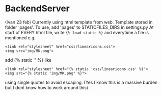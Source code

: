 # BackendServer


(Ivan 23 feb)
Currently using html template from web. Template stored in folder 'pages'. To use, add 'pages' to STATICFILES_DIRS in settings.py
At start of EVERY html file, write
```{% load static %}```
and everytime a file is mentioned e.g.
```
<link rel="stylesheet" href="css/linearicons.css">
<img src="img/MK.png">
```
add {% static '<stuff here>' %} like
```
<link rel="stylesheet" href="{% static 'css/linearicons.css' %}">
<img src="{% static 'img/MK.png' %}">
```
using single quotes to avoid escaping. (Yes I know this is a massive burden but I dont know how to work around this)
